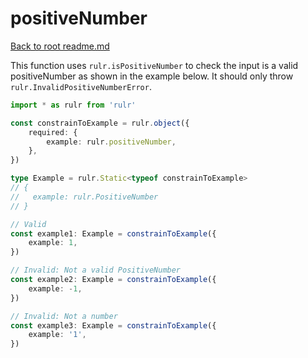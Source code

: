 # positiveNumber

[Back to root readme.md](../../../readme.md)

This function uses `rulr.isPositiveNumber` to check the input is a valid positiveNumber as shown in the example below. It should only throw `rulr.InvalidPositiveNumberError`.

```ts
import * as rulr from 'rulr'

const constrainToExample = rulr.object({
	required: {
		example: rulr.positiveNumber,
	},
})

type Example = rulr.Static<typeof constrainToExample>
// {
//   example: rulr.PositiveNumber
// }

// Valid
const example1: Example = constrainToExample({
	example: 1,
})

// Invalid: Not a valid PositiveNumber
const example2: Example = constrainToExample({
	example: -1,
})

// Invalid: Not a number
const example3: Example = constrainToExample({
	example: '1',
})
```
